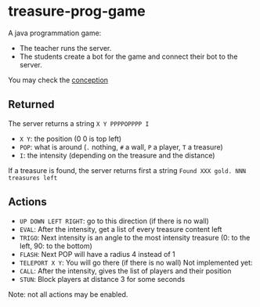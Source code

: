 # treasure-prog-game
A java programmation game:

- The teacher runs the server.
- The students create a bot for the game and connect their bot to the server.

You may check the [conception](src/fr/isae/mae/ss/sockets/treasures/server/Conception.md) 

## Returned
The server returns a string `X Y PPPPOPPPP I`

*   `X Y`: the position (0 0 is top left)
*   `POP`: what is around (`.` nothing, `#` a wall, `P` a player, `T` a treasure)
*   `I`: the intensity (depending on the treasure and the distance)

If a treasure is found, the server returns first a string `Found XXX gold. NNN treasures left`

## Actions
* `UP DOWN LEFT RIGHT`: go to this direction (if there is no wall)
* `EVAL`: After the intensity, get a list of every treasure content left
* `TRIGO`: Next intensity is an angle to the most intensity treasure (0: to the left, 90: to the bottom)
* `FLASH`: Next POP will have a radius 4 instead of 1
* `TELEPORT X Y`: You will go there (if there is no wall)
Not implemented yet:
* `CALL`: After the intensity, gives the list of players and their position
* `STUN`: Block players at distance 3 for some seconds

Note: not all actions may be enabled.

